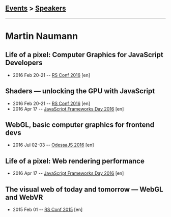 ## [Events](../README.md) > [Speakers](../speakers.md)
---

# Martin Naumann

## Life of a pixel: Computer Graphics for JavaScript Developers
- 2016 Feb 20-21 -- [RS Conf 2016](https://www.youtube.com/watch?v=ocjCbVe89Kw) [en]   
## Shaders — unlocking the GPU with JavaScript
- 2016 Feb 20-21 -- [RS Conf 2016](https://www.youtube.com/watch?v=dugISU2d4SM&t=2598s) [en]   
- 2016 Apr 17 -- [JavaScript Frameworks Day 2016](https://frameworksdays.com/event/js-frameworks-day-2016/review/shaders-unlocking-gpu-with-js) [en]   
## WebGL, basic computer graphics for frontend devs
- 2016 Jul 02-03 -- [OdessaJS 2016](https://youtu.be/9VvMFz0-DKE) [en]   
## Life of a pixel: Web rendering performance
- 2016 Apr 17 -- [JavaScript Frameworks Day 2016](https://frameworksdays.com/event/js-frameworks-day-2016/review/web-rendering-performance) [en]   
## The visual web of today and tomorrow — WebGL and WebVR
- 2015 Feb 01 -- [RS Conf 2015](https://www.youtube.com/watch?v=9bhPyGVp3iA) [en]   
